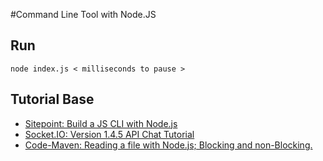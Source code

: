 #Command Line Tool with Node.JS

## Run
    node index.js < milliseconds to pause >

## Tutorial Base
- [Sitepoint: Build a JS CLI with Node.js](https://www.sitepoint.com/javascript-command-line-interface-cli-node-js/?utm_source=sitepoint&utm_medium=relatedinline&utm_term=&utm_campaign=relatedauthor)
- [Socket.IO: Version 1.4.5 API Chat Tutorial](http://socket.io/get-started/chat/)
- [Code-Maven: Reading a file with Node.js; Blocking and non-Blocking.](https://code-maven.com/reading-a-file-with-nodejs)

